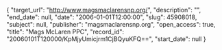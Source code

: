 {
  "target_url": "http://www.magsmaclarensnp.org/", 
  "description": "", 
  "end_date": null, 
  "date": "2006-01-01T12:00:00", 
  "slug": 45908018, 
  "subject": null, 
  "publisher": "magsmaclarensnp.org", 
  "open_access": true, 
  "title": "Mags McLaren PPC", 
  "record_id": "20060101T120000/KpMjyUmicjrm1CjBQyuKFQ==", 
  "start_date": null
}

